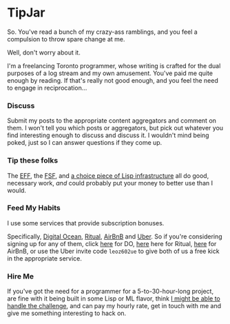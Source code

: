 # TipJar

So. You've read a bunch of my crazy-ass ramblings, and you feel a compulsion to throw spare change at me.

Well, don't worry about it.

I'm a freelancing Toronto programmer, whose writing is crafted for the dual purposes of a log stream and my own amusement. You've paid me quite enough by reading. If that's really not good enough, and you feel the need to engage in reciprocation...

### Discuss

Submit my posts to the appropriate content aggregators and comment on them. I won't tell you which posts or aggregators, but pick out whatever you find interesting enough to discuss and discuss it. I wouldn't mind being poked, just so I can answer questions if they come up.

### Tip these folks

The [EFF](https://supporters.eff.org/donate), the [FSF](https://my.fsf.org/donate/), and [a choice piece of Lisp infrastructure](https://www.quicklisp.org/donations.html) all do good, necessary work, _and_ could probably put your money to better use than I would.

### Feed My Habits

I use some services that provide subscription bonuses.

Specifically, [Digital Ocean](http://www.digitalocean.com/?refcode=445ca16e1a76), [Ritual](http://invite.ritual.co/LEO4857), [AirBnB](http://www.airbnb.ca/c/leoz1320) and [Uber](https://www.uber.com/?exp=hp-c). So if you're considering signing up for any of them, click [here](http://www.digitalocean.com/?refcode=445ca16e1a76) for DO, [here](http://invite.ritual.co/LEO4857) here for Ritual, [here](https://www.airbnb.ca/c/leoz1320) for AirBnB, or use the Uber invite code `leoz602ue` to give both of us a free kick in the appropriate service.

### Hire Me

If you've got the need for a programmer for a 5-to-30-hour-long project, are fine with it being built in some Lisp or ML flavor, think [I might be able to handle the challenge](http://stackoverflow.com/cv/inaimathi), and can pay my hourly rate, get in touch with me and give me something interesting to hack on.
